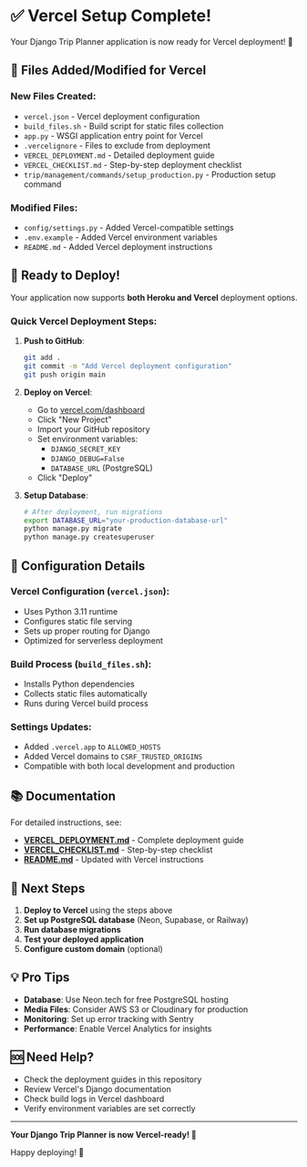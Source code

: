 # ✅ Vercel Setup Complete!

Your Django Trip Planner application is now ready for Vercel deployment! 🎉

## 📁 Files Added/Modified for Vercel

### New Files Created:
- `vercel.json` - Vercel deployment configuration
- `build_files.sh` - Build script for static files collection
- `app.py` - WSGI application entry point for Vercel
- `.vercelignore` - Files to exclude from deployment
- `VERCEL_DEPLOYMENT.md` - Detailed deployment guide
- `VERCEL_CHECKLIST.md` - Step-by-step deployment checklist
- `trip/management/commands/setup_production.py` - Production setup command

### Modified Files:
- `config/settings.py` - Added Vercel-compatible settings
- `.env.example` - Added Vercel environment variables
- `README.md` - Added Vercel deployment instructions

## 🚀 Ready to Deploy!

Your application now supports **both Heroku and Vercel** deployment options.

### Quick Vercel Deployment Steps:

1. **Push to GitHub**:
   ```bash
   git add .
   git commit -m "Add Vercel deployment configuration"
   git push origin main
   ```

2. **Deploy on Vercel**:
   - Go to [vercel.com/dashboard](https://vercel.com/dashboard)
   - Click "New Project"
   - Import your GitHub repository
   - Set environment variables:
     - `DJANGO_SECRET_KEY`
     - `DJANGO_DEBUG=False`
     - `DATABASE_URL` (PostgreSQL)
   - Click "Deploy"

3. **Setup Database**:
   ```bash
   # After deployment, run migrations
   export DATABASE_URL="your-production-database-url"
   python manage.py migrate
   python manage.py createsuperuser
   ```

## 🔧 Configuration Details

### Vercel Configuration (`vercel.json`):
- Uses Python 3.11 runtime
- Configures static file serving
- Sets up proper routing for Django
- Optimized for serverless deployment

### Build Process (`build_files.sh`):
- Installs Python dependencies
- Collects static files automatically
- Runs during Vercel build process

### Settings Updates:
- Added `.vercel.app` to `ALLOWED_HOSTS`
- Added Vercel domains to `CSRF_TRUSTED_ORIGINS`
- Compatible with both local development and production

## 📚 Documentation

For detailed instructions, see:
- **[VERCEL_DEPLOYMENT.md](VERCEL_DEPLOYMENT.md)** - Complete deployment guide
- **[VERCEL_CHECKLIST.md](VERCEL_CHECKLIST.md)** - Step-by-step checklist
- **[README.md](README.md)** - Updated with Vercel instructions

## 🎯 Next Steps

1. **Deploy to Vercel** using the steps above
2. **Set up PostgreSQL database** (Neon, Supabase, or Railway)
3. **Run database migrations**
4. **Test your deployed application**
5. **Configure custom domain** (optional)

## 💡 Pro Tips

- **Database**: Use Neon.tech for free PostgreSQL hosting
- **Media Files**: Consider AWS S3 or Cloudinary for production
- **Monitoring**: Set up error tracking with Sentry
- **Performance**: Enable Vercel Analytics for insights

## 🆘 Need Help?

- Check the deployment guides in this repository
- Review Vercel's Django documentation
- Check build logs in Vercel dashboard
- Verify environment variables are set correctly

---

**Your Django Trip Planner is now Vercel-ready! 🌟**

Happy deploying! 🚀